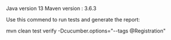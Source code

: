 Java version 13
Maven version : 3.6.3


Use this commend to run tests and generate the report:

mvn clean test verify -Dcucumber.options="--tags @Registration"